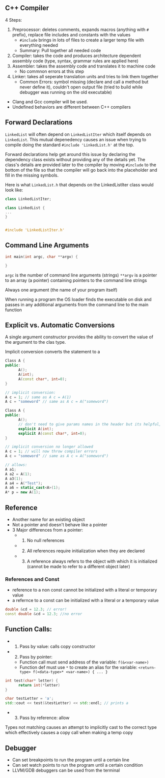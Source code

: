 ## C++ Compiler
4 Steps:
1. Preprocessor: deletes comments, expands macros (anything with `#` prefix), replace file includes and constants with the values
      - `#include` brings in lots of files to create a larger temp file with everything needed
      - Summary: Pull together all needed code
2. Compiler: takes the code and produces architecture dependent assembly code (type, syntax, grammar rules are applied here)
3. Assembler: takes the assembly code and translates it to machine code
      - No commnon errors at this step
4. Linker: takes all seperate translation units and tries to link them together
      - Common Errors: symbol missing (declare and call a method but never define it), couldn't open output file (tried to build while debugger was running on the old executable)

- Clang and Gcc compiler will be used. 
- Undefined behaviors are different between C++ compilers

## Forward Declarations
`LinkedList` will often depend on `LinkedListIter` which itself depends on `LinkedList`. This mutual depenedency causes an issue when trying to compile doing the standard `#include 'LinkedList.h'` at the top. 

Forward declarations help get around this issue by declaring the dependency class exists without providing any of the details yet. The class's details are provided later to the compiler by moving `#include` to the bottom of the file so that the compiler will go back into the placeholder and fill in the missing symbols.

Here is what `LinkedList.h` that depends on the LinkedListIter class would look like:
``` c++
class LinkedListIter;

class LinkedList {
...
}


#include 'LinkedListIter.h'
```

## Command Line Arguments
``` c++
int main(int argc, char **argv) {

}
```
`argc` is the number of command line arguments (strings)
`**argv` is a pointer to an array (a pointer) containing pointers to the command line strings

Always one argument (the name of your program itself) 

When running a program the OS loader finds the executable on disk and passes in any additional arguments from the command line to the main function

## Explicit vs. Automatic Conversions
A single argument constructor provides the ability to convert the value of the argument to the clas type.

Implicit conversion converts the statement to a 

``` c++
Class A {
public:
      A();
      A(int);
      A(const char*, int=0);
}

// implicit conversion:
A c = 1; // same as A c = A(1)
A c = "someword" // same as A c = A("someword")
```

``` c++
Class A {
public:
      A();
      // don't need to give params names in the header but its helpful, only required in the cpp implementation
      explicit A(int);
      explicit A(const char*, int=0);
}

// implicit conversion no longer allowed
A c = 1; // will now throw compiler errors
A c = "someword" // same as A c = A("someword")

// allows:
A a1;
A a2 = A(1);
A a3(1);
A a4 = A("Test");
A a6 = static_cast<A>(1);
A* p = new A(1);
```

## Reference
- Another name for an existing object
- Not a pointer and doesn't behave like a pointer
- 3 Major differences from a pointer:
    - 1) No null references
    - 2) All references require initialization when they are declared
    - 3) A reference always refers to the object with which it is initialized (cannot be made to refer to a different object later)

### References and Const
- reference to a non const cannot be initialized with a literal or temporary value 
- a refernce to a const can be initialized with a literal or a temporary value
``` c++
double &cd = 12.3; // error!
const double &cd = 12.3; //no error
```

## Function Calls:
- 1) Pass by value: calls copy constructor
- 2) Pass by pointer:
    - Function call must send address of the variable: `f(&<var-name>)`
    - Function def must use `*` to create an alias for the variable: `<return-type> f(<data-type>* <var-name>) { ... }`
``` c++
int test(char* letter) {
      return int(*letter)
}

char testLetter = 'a';
std::cout << test(&testLetter) << std::endl; // prints a
```
- 3) Pass by reference: allow

Types not matching causes an attempt to implicitly cast to the correct type which effectively causes a copy call when making a temp copy

## Debugger
- Can set breakpoints to run the program until a certain line
- Can set watch points to run the program until a certain condition
- LLVM/GDB debuggers can be used from the terminal
